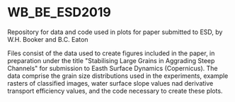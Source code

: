 # WB_BE_ESD2019
Repository for data and code used in plots for paper submitted to ESD, by W.H. Booker and B.C. Eaton

Files consist of the data used to create figures included in the paper, in preparation under the title "Stabilising Large Grains in Aggrading Steep Channels" for submission to Easth Surface Dynamics (Copernicus).
The data comprise the grain size distributions used in the experiments, example rasters of classified images, water surface slope values nad derivative transport efficiency values, and the code necessary to create these plots.
